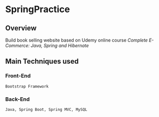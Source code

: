 SpringPractice
==============
Overview
--------------
Build book selling website based on Udemy online course _Complete E-Commerce: Java, Spring and Hibernate_

Main Techniques used
--------------------

### Front-End
    Bootstrap Framework

### Back-End
    Java, Spring Boot, Spring MVC, MySQL








